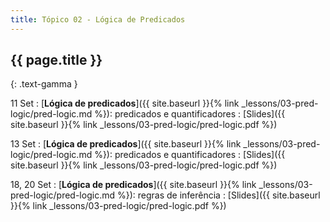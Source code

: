 ```yaml
---
title: Tópico 02 - Lógica de Predicados
---
```


## {{ page.title }}
{: .text-gamma }

11 Set
: [**Lógica de predicados**]({{ site.baseurl }}{% link _lessons/03-pred-logic/pred-logic.md %}): predicados e quantificadores
  : [Slides]({{ site.baseurl }}{% link _lessons/03-pred-logic/pred-logic.pdf %})

13 Set
: [**Lógica de predicados**]({{ site.baseurl }}{% link _lessons/03-pred-logic/pred-logic.md %}): predicados e quantificadores
  : [Slides]({{ site.baseurl }}{% link _lessons/03-pred-logic/pred-logic.pdf %})

18, 20 Set
: [**Lógica de predicados**]({{ site.baseurl }}{% link _lessons/03-pred-logic/pred-logic.md %}): regras de inferência
  : [Slides]({{ site.baseurl }}{% link _lessons/03-pred-logic/pred-logic.pdf %})
